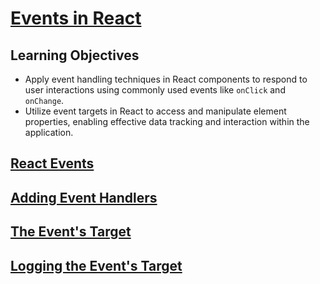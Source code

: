 # [Events in React](https://login.codingdojo.com/m/754/16723/124585)

## Learning Objectives
- Apply event handling techniques in React components to respond to user interactions using commonly used events like `onClick` and `onChange`.
- Utilize event targets in React to access and manipulate element properties, enabling effective data tracking and interaction within the application.

## [React Events](https://react.dev/learn/responding-to-events)

## [Adding Event Handlers](https://login.codingdojo.com/m/754/16723/124585#:~:text=Adding%20Event%20Handlers)


## [The Event's Target](https://login.codingdojo.com/m/754/16723/124585#:~:text=in%20developer%20tools%3A-,The%20Event%E2%80%99s%20Target,-The%20event%20object)

## [Logging the Event's Target](https://login.codingdojo.com/m/754/16723/124585#:~:text=Logging%20the%20Event%27s%20Target)